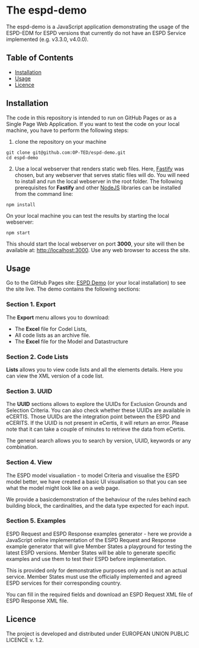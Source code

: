 # The espd-demo
The espd-demo is a JavaScript application demonstrating the usage of the ESPD-EDM for ESPD versions that currently do not have an ESPD Service implemented (e.g. v3.3.0, v4.0.0).

## Table of Contents
- [Installation](#installation)
- [Usage](#usage)
- [Licence](#licence)

## Installation
The code in this repository is intended to run on GitHub Pages or as a Single Page Web Application. If you want to test the code on your local machine, you have to perform the following steps:

1. clone the repository on your machine
```
git clone git@github.com:OP-TED/espd-demo.git
cd espd-demo
```
2. Use a local webserver that renders static web files. Here, [Fastify](https://fastify.dev/) was chosen, but any webserver that serves static files will do. You will need to install and run the local webserver in the root folder. The following prerequisites for **Fastify** and other [NodeJS](https://nodejs.org/en/download/) libraries can be installed from the command line:
```
npm install
```
On your local machine you can test the results by starting the local webserver:
```
npm start
```
This should start the local webserver on port **3000**, your site will then be available at: [http://localhost:3000](http://localhost:3000). Use any web browser to access the site.

## Usage

Go to the GitHub Pages site: [ESPD Demo](https://docs.ted.europa.eu/espd-demo/) (or your local installation) to see the site live. The demo contains the following sections:

### Section 1. Export

The **Export** menu allows you to download:
- The **Excel** file for Codel Lists,
- All code lists as an archive file.
- The **Excel** file for the Model and Datastructure 

### Section 2. Code Lists

**Lists** allows you to view code lists and all the elements details. Here you can view the XML version of a code list.

### Section 3. UUID

The **UUID** sections allows to explore the UUIDs for Exclusion Grounds and Selection Criteria. You can also check whether these UUIDs are available in eCERTIS. Those UUIDs are the integration point between the ESPD and eCERITS. If the UUID is not present in eCertis, it will return an error. Please note that it can take a couple of minutes to retrieve the data from eCertis.  

The general search allows you to search by version, UUID, keywords or any combination.

### Section 4. View 

The ESPD model visualiation - to model Criteria and visualise the ESPD model better, we have created a basic UI visualisation so that you can see what the model might look like on a web page.

We provide a basicdemonstration of the behaviour of the rules behind each building block, the cardinalities, and the data type expected for each input.

### Section 5. Examples

ESPD Request and ESPD Response examples generator - here we provide a JavaScript online implementation of the ESPD Request and Response example generator that will give Member States a playground for testing the latest ESPD versions. Member States will be able to generate specific examples and use them to test their ESPD before implementation.

This is provided only for demonstrative purposes only and is not an actual service. Member States must use the officially implemented and agreed ESPD services for their corresponding country.

You can fill in the required fields and download an ESPD Request XML file of ESPD Response XML file.

## Licence

The project is developed and distributed under EUROPEAN UNION PUBLIC LICENCE v. 1.2.
